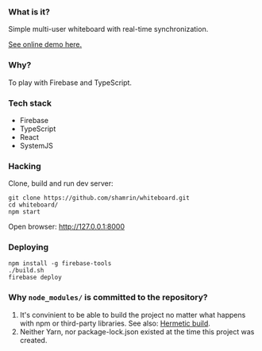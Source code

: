 ### What is it?

Simple multi-user whiteboard with real-time synchronization.

[See online demo here.](https://whiteboard-9781b.firebaseapp.com)

### Why?

To play with Firebase and TypeScript.

### Tech stack

* Firebase
* TypeScript
* React
* SystemJS

### Hacking

Clone, build and run dev server:

    git clone https://github.com/shamrin/whiteboard.git
    cd whiteboard/
    npm start

Open browser: http://127.0.0.1:8000

### Deploying

    npm install -g firebase-tools
    ./build.sh
    firebase deploy

### Why `node_modules/` is committed to the repository?

1. It's convinient to be able to build the project no matter what happens with npm or third-party libraries. See also: [Hermetic build][1].
2. Neither Yarn, nor package-lock.json existed at the time this project was created.

[1]: https://landing.google.com/sre/book/chapters/release-engineering.html#hermetic-builds-nqslhnid
